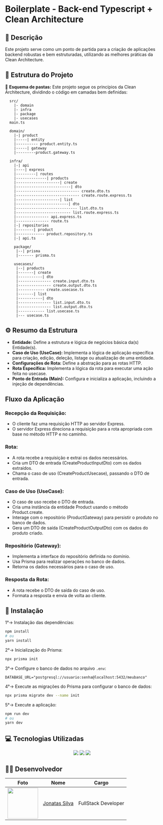 # Boilerplate - Back-end Typescript + Clean Architecture

## 💬 Descrição

Este projeto serve como um ponto de partida para a criação de aplicações backend robustas e bem estruturadas, utilizando as melhores práticas da Clean Architecture.

## 🚧 Estrutura do Projeto

📂 **Esquema de pastas:** Este projeto segue os princípios da Clean Architecture, dividindo o código em camadas bem definidas:
```
  src/
    |- domain
    |- infra
    |- package
    |- usecases
  main.ts

  domain/
    |-| product
    |-----| entity
    |---------- product.entity.ts
    |-----| gateway
    |---------product.gateway.ts

  infra/
    |-| api
    |----| express
    |---------| routes
    |--------------| products
    |--------------------| create
    |-------------------------| dto
    |----------------------------- create.dto.ts
    |----------------------------- create.route.express.ts
    |--------------------| list
    |------------------------| dto
    |---------------------------- list.dto.ts
    |------------------------- list.route.express.ts
    |--------------- api.express.ts
    |--------------- route.ts
    |-| repositories
    |--------| product
    |------------- product.repository.ts
    |-| api.ts

    package/
     |--| prisma
     |------- prisma.ts

    usecases/
     |--| products
     |-------| create
     |-----------| dto
     |--------------- create.input.dto.ts
     |--------------- create.output.dto.ts
     |------------ create.usecase.ts
     |-------| list
     |-----------| dto
     |--------------- list.input.dto.ts
     |--------------- list.output.dto.ts
     |------------ list.usecase.ts
     |--- usecase.ts
```
## ⚙ Resumo da Estrutura

- **Entidade:** Define a estrutura e lógica de negócios básica da(s) Entidade(s).
- **Caso de Uso (UseCase):** Implementa a lógica de aplicação específica para criação, edição, deleção, listage ou atualização de uma entidade.
- **Configurações de Rota:** Define a abstração para as rotas HTTP.
- **Rota Específica:** Implementa a lógica da rota para executar uma ação feita no usecase.
- **Ponto de Entrada (Main):** Configura e inicializa a aplicação, incluindo a injeção de dependências.

## Fluxo da Aplicação

### Recepção da Requisição:
- O cliente faz uma requisição HTTP ao servidor Express.
- O servidor Express direciona a requisição para a rota apropriada com base no método HTTP e no caminho.

### Rota:
- A rota recebe a requisição e extrai os dados necessários.
- Cria um DTO de entrada (CreateProductInputDto) com os dados extraídos.
- Chama o caso de uso (CreateProductUsecase), passando o DTO de entrada.

### Caso de Uso (UseCase):
- O caso de uso recebe o DTO de entrada.
- Cria uma instância da entidade Product usando o método Product.create.
- Interage com o repositório (ProductGateway) para persistir o produto no banco de dados.
- Gera um DTO de saída (CreateProductOutputDto) com os dados do produto criado.

### Repositório (Gateway):
- Implementa a interface do repositório definida no domínio.
- Usa Prisma para realizar operações no banco de dados.
- Retorna os dados necessários para o caso de uso.

### Resposta da Rota:
- A rota recebe o DTO de saída do caso de uso.
- Formata a resposta e envia de volta ao cliente.


## 🎯 Instalação
1°→ Instalação das dependências:
```bash
npm install
# ou
yarn install
```
2°→ Inicialização do Prisma:
```bash
npx prisma init
```
3°→ Configure o banco de dados no arquivo `.env`:
```env
DATABASE_URL="postgresql://usuario:senha@localhost:5432/meubanco"
```
4°→ Execute as migrações do Prisma para configurar o banco de dados:
```bash
npx prisma migrate dev --name init
```
5°→ Execute a aplicação:
```bash
npm run dev
# ou
yarn dev

```

## 💻 Tecnologias Utilizadas

 <div align="center">
  <image src="https://img.shields.io/badge/TypeScript-007ACC?style=for-the-badge&logo=typescript&logoColor=white" />
  <image src="https://img.shields.io/badge/Prisma-3982CE?style=for-the-badge&logo=Prisma&logoColor=white" />
  <image src="https://img.shields.io/badge/Express%20js-000000?style=for-the-badge&logo=express&logoColor=white" />
</div>

## 👨‍💻 Desenvolvedor

| Foto                                                                                                                           | Nome                                                 | Cargo               |
| ------------------------------------------------------------------------------------------------------------------------------ | ---------------------------------------------------- | ------------------- |
| <img src="https://avatars.githubusercontent.com/u/100796752?s=400&u=ae99bd456c6b274cd934d85a374a44340140e222&v=4" width="100"> | [Jonatas Silva](https://github.com/JsCodeDevlopment) | FullStack Developer |
